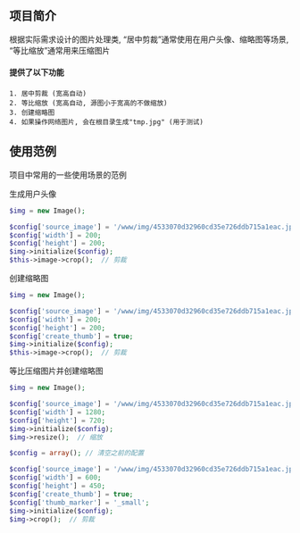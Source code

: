 ﻿## 项目简介

根据实际需求设计的图片处理类, “居中剪裁”通常使用在用户头像、缩略图等场景, “等比缩放”通常用来压缩图片

#### 提供了以下功能

	1. 居中剪裁 (宽高自动)
	2. 等比缩放 (宽高自动, 源图小于宽高的不做缩放)
	3. 创建缩略图
	4. 如果操作网络图片, 会在根目录生成"tmp.jpg" (用于测试)

## 使用范例

项目中常用的一些使用场景的范例

生成用户头像

```php
$img = new Image();

$config['source_image'] = '/www/img/4533070d32960cd35e726ddb715a1eac.jpg';
$config['width'] = 200;
$config['height'] = 200;
$img->initialize($config);
$this->image->crop();  // 剪裁
```

创建缩略图

```php
$img = new Image();

$config['source_image'] = '/www/img/4533070d32960cd35e726ddb715a1eac.jpg';
$config['width'] = 200;
$config['height'] = 200;
$config['create_thumb'] = true;
$img->initialize($config);
$this->image->crop();  // 剪裁
```

等比压缩图片并创建缩略图

```php
$img = new Image();

$config['source_image'] = '/www/img/4533070d32960cd35e726ddb715a1eac.jpg';
$config['width'] = 1280;
$config['height'] = 720;
$img->initialize($config);
$img->resize();  // 缩放

$config = array(); // 清空之前的配置

$config['source_image'] = '/www/img/4533070d32960cd35e726ddb715a1eac.jpg';
$config['width'] = 600;
$config['height'] = 450;
$config['create_thumb'] = true;
$config['thumb_marker'] = '_small';
$img->initialize($config);
$img->crop();  // 剪裁
```

